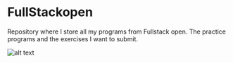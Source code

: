# FullStackopen
Repository where I store all my programs from Fullstack open. The practice programs and the exercises I want to submit.

![alt text](https://github.com/eemuston/FullStackopen/blob/tree/main/practice/images/certificate.png?raw=true)